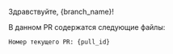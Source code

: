 Здравствуйте, {branch_name}!

В данном PR содержатся следующие файлы:



```
Номер текущего PR: {pull_id}
```
